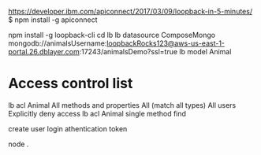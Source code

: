https://developer.ibm.com/apiconnect/2017/03/09/loopback-in-5-minutes/
$ npm install -g apiconnect

npm install -g loopback-cli
cd
lb
lb datasource
ComposeMongo
mongodb://animalsUsername:loopbackRocks123@aws-us-east-1-portal.26.dblayer.com:17243/animalsDemo?ssl=true
lb model
Animal

# Access control list
lb acl
Animal
All methods and properties
All (match all types)
All users
Explicitly deny access
lb acl
Animal
single method
find

create user
login athentication token

node .

